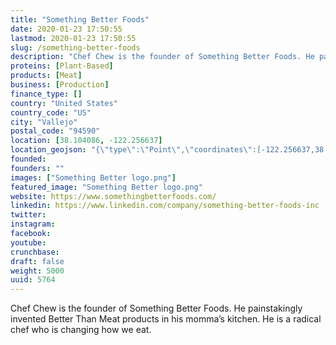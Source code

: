 ```yaml
---
title: "Something Better Foods"
date: 2020-01-23 17:50:55
lastmod: 2020-01-23 17:50:55
slug: /something-better-foods
description: "Chef Chew is the founder of Something Better Foods. He painstakingly invented Better Than Meat products in his momma’s kitchen. He is a radical chef who is changing how we eat."
proteins: [Plant-Based]
products: [Meat]
business: [Production]
finance_type: []
country: "United States"
country_code: "US"
city: "Vallejo"
postal_code: "94590"
location: [38.104086, -122.256637]
location_geojson: "{\"type\":\"Point\",\"coordinates\":[-122.256637,38.104086]}"
founded: 
founders: ""
images: ["Something Better logo.png"]
featured_image: "Something Better logo.png"
website: https://www.somethingbetterfoods.com/
linkedin: https://www.linkedin.com/company/something-better-foods-inc
twitter: 
instagram: 
facebook: 
youtube: 
crunchbase: 
draft: false
weight: 5000
uuid: 5764
---
```

Chef Chew is the founder of Something Better Foods. He painstakingly invented Better Than Meat products in his momma’s kitchen. He is a radical chef who is changing how we eat.
